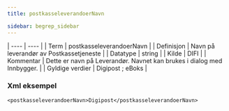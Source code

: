 ```yaml
---
title: postkasseleverandoerNavn

sidebar: begrep_sidebar
---
```


| ---- | ---- |
| Term | postkasseleverandoerNavn |
| Definisjon | Navn på leverandør av Postkassetjeneste |
| Datatype | string |
| Kilde | DIFI |
| Kommentar | Dette er navn på Leverandør. Navnet kan brukes i dialog med Innbygger. |
| Gyldige verdier | Digipost ; eBoks |

### Xml eksempel

```
<postkasseleverandoerNavn>Digipost</postkasseleverandoerNavn>
```

